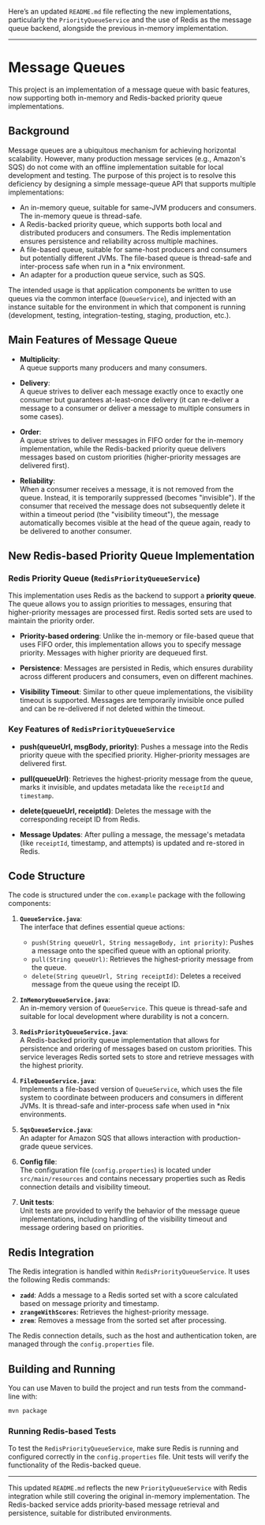 Here’s an updated `README.md` file reflecting the new implementations, particularly the `PriorityQueueService` and the use of Redis as the message queue backend, alongside the previous in-memory implementation.

---

# Message Queues

This project is an implementation of a message queue with basic features, now supporting both in-memory and Redis-backed priority queue implementations.

## Background

Message queues are a ubiquitous mechanism for achieving horizontal scalability. However, many production message services (e.g., Amazon's SQS) do not come with an offline implementation suitable for local development and testing. The purpose of this project is to resolve this deficiency by designing a simple message-queue API that supports multiple implementations:

- An in-memory queue, suitable for same-JVM producers and consumers. The in-memory queue is thread-safe.
- A Redis-backed priority queue, which supports both local and distributed producers and consumers. The Redis implementation ensures persistence and reliability across multiple machines.
- A file-based queue, suitable for same-host producers and consumers but potentially different JVMs. The file-based queue is thread-safe and inter-process safe when run in a *nix environment.
- An adapter for a production queue service, such as SQS.

The intended usage is that application components be written to use queues via the common interface (`QueueService`), and injected with an instance suitable for the environment in which that component is running (development, testing, integration-testing, staging, production, etc.).

## Main Features of Message Queue

- **Multiplicity**:  
  A queue supports many producers and many consumers.

- **Delivery**:  
  A queue strives to deliver each message exactly once to exactly one consumer but guarantees at-least-once delivery (it can re-deliver a message to a consumer or deliver a message to multiple consumers in some cases).

- **Order**:  
  A queue strives to deliver messages in FIFO order for the in-memory implementation, while the Redis-backed priority queue delivers messages based on custom priorities (higher-priority messages are delivered first).

- **Reliability**:  
  When a consumer receives a message, it is not removed from the queue. Instead, it is temporarily suppressed (becomes "invisible"). If the consumer that received the message does not subsequently delete it within a timeout period (the "visibility timeout"), the message automatically becomes visible at the head of the queue again, ready to be delivered to another consumer.

## New Redis-based Priority Queue Implementation

### Redis Priority Queue (`RedisPriorityQueueService`)

This implementation uses Redis as the backend to support a **priority queue**. The queue allows you to assign priorities to messages, ensuring that higher-priority messages are processed first. Redis sorted sets are used to maintain the priority order.

- **Priority-based ordering**: Unlike the in-memory or file-based queue that uses FIFO order, this implementation allows you to specify message priority. Messages with higher priority are dequeued first.
  
- **Persistence**: Messages are persisted in Redis, which ensures durability across different producers and consumers, even on different machines.

- **Visibility Timeout**: Similar to other queue implementations, the visibility timeout is supported. Messages are temporarily invisible once pulled and can be re-delivered if not deleted within the timeout.

### Key Features of `RedisPriorityQueueService`

- **push(queueUrl, msgBody, priority)**: Pushes a message into the Redis priority queue with the specified priority. Higher-priority messages are delivered first.
  
- **pull(queueUrl)**: Retrieves the highest-priority message from the queue, marks it invisible, and updates metadata like the `receiptId` and `timestamp`.

- **delete(queueUrl, receiptId)**: Deletes the message with the corresponding receipt ID from Redis.

- **Message Updates**: After pulling a message, the message's metadata (like `receiptId`, timestamp, and attempts) is updated and re-stored in Redis.

## Code Structure

The code is structured under the `com.example` package with the following components:

1. **`QueueService.java`**:  
   The interface that defines essential queue actions:
   - `push(String queueUrl, String messageBody, int priority)`: Pushes a message onto the specified queue with an optional priority.
   - `pull(String queueUrl)`: Retrieves the highest-priority message from the queue.
   - `delete(String queueUrl, String receiptId)`: Deletes a received message from the queue using the receipt ID.

2. **`InMemoryQueueService.java`**:  
   An in-memory version of `QueueService`. This queue is thread-safe and suitable for local development where durability is not a concern.

3. **`RedisPriorityQueueService.java`**:  
   A Redis-backed priority queue implementation that allows for persistence and ordering of messages based on custom priorities. This service leverages Redis sorted sets to store and retrieve messages with the highest priority.

4. **`FileQueueService.java`**:  
   Implements a file-based version of `QueueService`, which uses the file system to coordinate between producers and consumers in different JVMs. It is thread-safe and inter-process safe when used in *nix environments.

5. **`SqsQueueService.java`**:  
   An adapter for Amazon SQS that allows interaction with production-grade queue services.

6. **Config file**:  
   The configuration file (`config.properties`) is located under `src/main/resources` and contains necessary properties such as Redis connection details and visibility timeout.

7. **Unit tests**:  
   Unit tests are provided to verify the behavior of the message queue implementations, including handling of the visibility timeout and message ordering based on priorities.

## Redis Integration

The Redis integration is handled within `RedisPriorityQueueService`. It uses the following Redis commands:

- **`zadd`**: Adds a message to a Redis sorted set with a score calculated based on message priority and timestamp.
- **`zrangeWithScores`**: Retrieves the highest-priority message.
- **`zrem`**: Removes a message from the sorted set after processing.

The Redis connection details, such as the host and authentication token, are managed through the `config.properties` file.

## Building and Running

You can use Maven to build the project and run tests from the command-line with:

```bash
mvn package
```

### Running Redis-based Tests
To test the `RedisPriorityQueueService`, make sure Redis is running and configured correctly in the `config.properties` file. Unit tests will verify the functionality of the Redis-backed queue.

---

This updated `README.md` reflects the new `PriorityQueueService` with Redis integration while still covering the original in-memory implementation. The Redis-backed service adds priority-based message retrieval and persistence, suitable for distributed environments.

